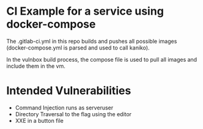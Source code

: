 # CI Example for a service using docker-compose

The .gitlab-ci.yml in this repo builds and pushes all possible images (docker-compose.yml is parsed and used to call kaniko).

In the vulnbox build process, the compose file is used to pull all images and include them in the vm.

# Intended Vulnerabilities

 - Command Injection runs as serveruser
 - Directory Traversal to the flag using the editor
 - XXE in a button file